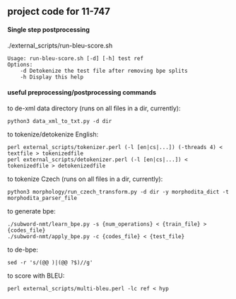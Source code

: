 ## project code for 11-747

#### Single step postprocessing

./external_scripts/run-bleu-score.sh 
	
	Usage: run-bleu-score.sh [-d] [-h] test ref
	Options:
        -d Detokenize the test file after removing bpe splits
        -h Display this help

#### useful preprocessing/postprocessing commands

to de-xml data directory (runs on all files in a dir, currently):

    python3 data_xml_to_txt.py -d dir

to tokenize/detokenize English:

    perl external_scripts/tokenizer.perl (-l [en|cs|...]) (-threads 4) < textfile > tokenizedfile
    perl external_scripts/detokenizer.perl (-l [en|cs|...]) < tokenizedfile > detokenizedfile

to tokenize Czech (runs on all files in a dir, currently):

    python3 morphology/run_czech_transform.py -d dir -y morphodita_dict -t morphodita_parser_file

to generate bpe:

    ./subword-nmt/learn_bpe.py -s {num_operations} < {train_file} > {codes_file}
    ./subword-nmt/apply_bpe.py -c {codes_file} < {test_file}

to de-bpe:

    sed -r 's/(@@ )|(@@ ?$)//g'

to score with BLEU: 

    perl external_scripts/multi-bleu.perl -lc ref < hyp

